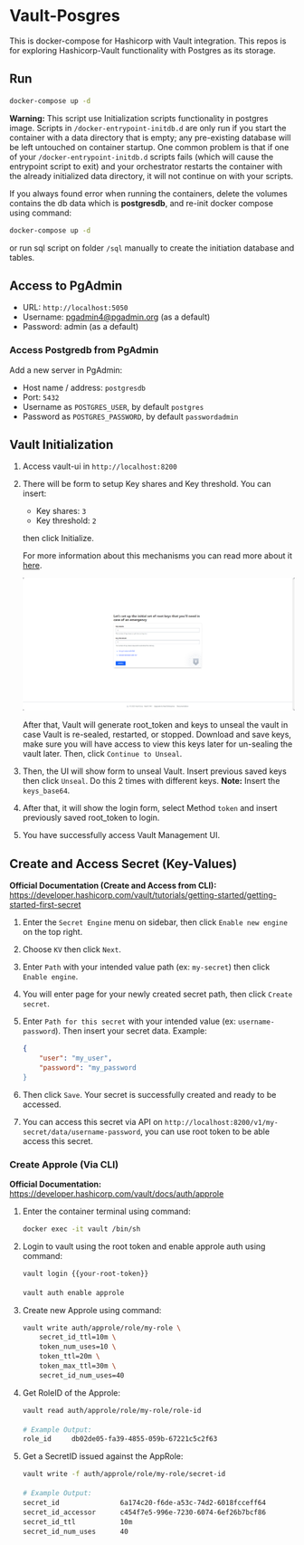 # Vault-Posgres

This is docker-compose for Hashicorp with Vault integration.
This repos is for exploring Hashicorp-Vault functionality with Postgres as its storage.

## Run

```sh
docker-compose up -d
```

**Warning:** This script use Initialization scripts functionality in postgres image. Scripts in ```/docker-entrypoint-initdb.d``` are only run if you start the container with a data directory that is empty; any pre-existing database will be left untouched on container startup. One common problem is that if one of your ```/docker-entrypoint-initdb.d``` scripts fails (which will cause the entrypoint script to exit) and your orchestrator restarts the container with the already initialized data directory, it will not continue on with your scripts.

If you always found error when running the containers, delete the volumes contains the db data which is **postgresdb**, and re-init docker compose using command:

```sh
docker-compose up -d
```

or run sql script on folder ```/sql``` manually to create the initiation database and tables.

## Access to PgAdmin

- URL: ``http://localhost:5050``
- Username: <pgadmin4@pgadmin.org> (as a default)
- Password: admin (as a default)

### Access Postgredb from PgAdmin

Add a new server in PgAdmin:

- Host name / address: ``postgresdb``
- Port: ``5432``
- Username as ``POSTGRES_USER``, by default ``postgres``
- Password as ``POSTGRES_PASSWORD``, by default ``passwordadmin``

## Vault Initialization

1. Access vault-ui in ``http://localhost:8200``

2. There will be form to setup Key shares and Key threshold. You can insert:

    - Key shares: ``3``
    - Key threshold: ``2``

    then click Initialize.

    For more information about this mechanisms you can read more about it [here](https://developer.hashicorp.com/vault/docs/commands/operator/init).

    ![Init Vault Web UI](./images/web-init.png)

    After that, Vault will generate root_token and keys to unseal the vault in case Vault is re-sealed, restarted, or stopped. Download and save keys, make sure you will have access to view this keys later for un-sealing the vault later. Then, click ``Continue to Unseal``.

3. Then, the UI will show form to unseal Vault. Insert previous saved keys then click ``Unseal``. Do this 2 times with different keys.
    **Note:** Insert the ``keys_base64``.

4. After that, it will show the login form, select Method ``token`` and insert previously saved root_token to login.

5. You have successfully access Vault Management UI.

## Create and Access Secret (Key-Values)

**Official Documentation (Create and Access from CLI):** <https://developer.hashicorp.com/vault/tutorials/getting-started/getting-started-first-secret>

1. Enter the ``Secret Engine`` menu on sidebar, then click ``Enable new engine`` on the top right.

2. Choose ``KV`` then click ``Next``.

3. Enter ``Path`` with your intended value path (ex: ``my-secret``) then click ``Enable engine``.

4. You will enter page for your newly created secret path, then click ``Create secret``.

5. Enter ``Path for this secret``  with your intended value (ex: ``username-password``). Then insert your secret data. Example:

    ```json
    {
        "user": "my_user",
        "password": "my_password
    }

    ```

6. Then click ``Save``. Your secret is successfully created and ready to be accessed.

7. You can access this secret via API on ``http://localhost:8200/v1/my-secret/data/username-password``, you can use root token to be able access this secret.

### Create Approle (Via CLI)

**Official Documentation:** <https://developer.hashicorp.com/vault/docs/auth/approle>

1. Enter the container terminal using command:

    ```sh
    docker exec -it vault /bin/sh
    ```

2. Login to vault using the root token and enable approle auth using command:

    ```sh
    vault login {{your-root-token}}

    vault auth enable approle
    ```

3. Create new Approle using command:

    ```sh
    vault write auth/approle/role/my-role \
        secret_id_ttl=10m \
        token_num_uses=10 \
        token_ttl=20m \
        token_max_ttl=30m \
        secret_id_num_uses=40
    ```

4. Get RoleID of the Approle:

    ```sh
    vault read auth/approle/role/my-role/role-id

    # Example Output:
    role_id     db02de05-fa39-4855-059b-67221c5c2f63
    ```

5. Get a SecretID issued against the AppRole:

    ```sh
    vault write -f auth/approle/role/my-role/secret-id

    # Example Output:
    secret_id               6a174c20-f6de-a53c-74d2-6018fcceff64
    secret_id_accessor      c454f7e5-996e-7230-6074-6ef26b7bcf86
    secret_id_ttl           10m
    secret_id_num_uses      40
    ```
